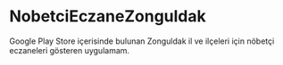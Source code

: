 # NobetciEczaneZonguldak

Google Play Store içerisinde bulunan Zonguldak il ve ilçeleri için nöbetçi eczaneleri gösteren uygulamam.
